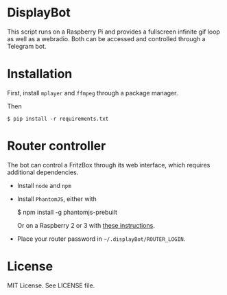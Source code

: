 # DisplayBot

This script runs on a Raspberry Pi and provides a fullscreen infinite gif loop
as well as a webradio. Both can be accessed and controlled through a Telegram bot.

# Installation

First, install `mplayer` and `ffmpeg` through a package manager.

Then

    $ pip install -r requirements.txt

# Router controller

The bot can control a FritzBox through its web interface, which requires
additional dependencies.

* Install `node` and `npm`
* Install `PhantomJS`, either with

    $ npm install -g phantomjs-prebuilt

  Or on a Raspberry 2 or 3 with [these instructions](https://github.com/fg2it/phantomjs-on-raspberry/tree/master/rpi-2-3/wheezy-jessie/v2.1.1).
* Place your router password in `~/.displayBot/ROUTER_LOGIN`.

# License

MIT License. See LICENSE file.
